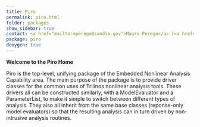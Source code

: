 ```yaml
---
title: Piro
permalink: piro.html
folder: packages
show_sidebar: true
contact: <a href="mailto:mperego@sandia.gov">Mauro Perego</a> (<a href="https://github.com/mperego">@mperego</a>), <a href="https://github.com/orgs/trilinos/teams/piro">@piro</a>
package: piro
doxygen: true
---
```


**Welcome to the Piro Home**

Piro is the top-level, unifying package of the Embedded Nonlinear Analysis Capability area. The main purpose of the package is to provide driver classes for the common uses of Trilinos nonlinear analysis tools. These drivers all can be constructed similarly, with a ModelEvaluator and a ParameterList, to make it simple to switch between different types of analysis. 
They also all inherit from the same base classes (reponse-only model evaluators) so that the resulting analysis can in turn driven by non-intrusive analysis routines.
